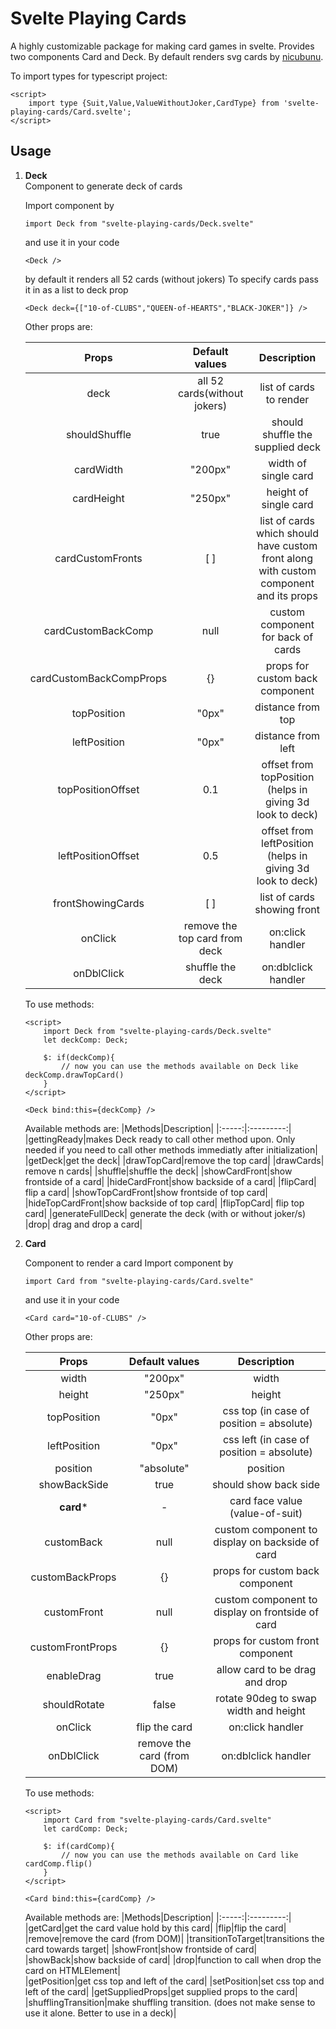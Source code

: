 # Svelte Playing Cards
A highly customizable package for making card games in svelte. Provides two components Card and Deck. By default renders svg cards by [nicubunu](https://openclipart.org/artist/nicubunu).

To import types for typescript project:
```svelte
<script>
    import type {Suit,Value,ValueWithoutJoker,CardType} from 'svelte-playing-cards/Card.svelte';
</script>
```
## Usage  
1. **Deck**  
   Component to generate deck of cards 
    
    Import component by
    ```svelte
    import Deck from "svelte-playing-cards/Deck.svelte"
    ```
    and use it in your code 
    ```svelte
    <Deck />
    ```
    by default it renders all 52 cards (without jokers)
    To specify cards pass it in as a list to deck prop

    ```svelte
    <Deck deck={["10-of-CLUBS","QUEEN-of-HEARTS","BLACK-JOKER"]} />
    ```
    Other props are:

    |Props|Default values|Description|
    |:---:|:------------:|:---------:|
    |deck | all 52 cards(without jokers)|list of cards to render|
    |shouldShuffle| true|should shuffle the supplied deck|
    |cardWidth| "200px"|width of single card|
    |cardHeight|"250px"|height of single card|
    |cardCustomFronts|[ ]|list of cards which should have custom front along with custom component and its props|
    |cardCustomBackComp|null|custom component for back of cards|
    |cardCustomBackCompProps|{}|props for custom back component|
    |topPosition|"0px"|distance from top|
    |leftPosition|"0px"|distance from left|
    |topPositionOffset|0.1|offset from topPosition (helps in giving 3d look to deck)|
    |leftPositionOffset|0.5|offset from leftPosition (helps in giving 3d look to deck)|
    |frontShowingCards|[ ]|list of cards showing front|
    |onClick|remove the top card from deck| on:click handler|
    |onDblClick|shuffle the deck| on:dblclick handler|

    To use methods:
    ```svelte
    <script>
        import Deck from "svelte-playing-cards/Deck.svelte"
        let deckComp: Deck;

        $: if(deckComp){
            // now you can use the methods available on Deck like deckComp.drawTopCard()
        }
    </script>

    <Deck bind:this={deckComp} />
    ```

    Available methods are:
    |Methods|Description|
    |:-----:|:---------:|
    |gettingReady|makes Deck ready to call other method upon. Only needed if you need to call other methods immediatly after initialization|
    |getDeck|get the deck|
    |drawTopCard|remove the top card|
    |drawCards| remove n cards|
    |shuffle|shuffle the deck|
    |showCardFront|show frontside of a card|
    |hideCardFront|show backside of a card|
    |flipCard| flip a card|
    |showTopCardFront|show frontside of top card|
    |hideTopCardFront|show backside of top card|
    |flipTopCard| flip top card|
    |generateFullDeck| generate the deck (with or without joker/s)
    |drop| drag and drop a card|


2. **Card**


    Component to render a card
    Import component by
    ```svelte
    import Card from "svelte-playing-cards/Card.svelte"
    ```
    and use it in your code 
    ```svelte
    <Card card="10-of-CLUBS" />
    ```
    
    Other props are:

    |Props|Default values|Description|
    |:---:|:------------:|:---------:|
    |width|"200px"|width|
    |height|"250px"|height|
    |topPosition|"0px"|css top (in case of position = absolute)|
    |leftPosition|"0px"|css left (in case of position = absolute)|
    |position|"absolute"|position|
    |showBackSide|true|should show back side|
    |**card***|-|card face value (value-of-suit)|
    |customBack|null|custom component to display on backside of card|
    |customBackProps|{}|props for custom back component|
    |customFront|null|custom component to display on frontside of card|
    |customFrontProps|{}|props for custom front component|
    |enableDrag|true|allow card to be drag and drop|
    |shouldRotate|false|rotate 90deg to swap width and height|
    |onClick|flip the card| on:click handler|
    |onDblClick|remove the card (from DOM)| on:dblclick handler|

    To use methods:
    ```svelte
    <script>
        import Card from "svelte-playing-cards/Card.svelte"
        let cardComp: Deck;

        $: if(cardComp){
            // now you can use the methods available on Card like cardComp.flip()
        }
    </script>

    <Card bind:this={cardComp} />
    ```

    Available methods are:
    |Methods|Description|
    |:-----:|:---------:|
    |getCard|get the card value hold by this card|
    |flip|flip the card|
    |remove|remove the card (from DOM)|
    |transitionToTarget|transitions the card towards target|
    |showFront|show frontside of card|
    |showBack|show backside of card|
    |drop|function to call when drop the card on HTMLElement|    
    |getPosition|get css top and left of the card|
    |setPosition|set css top and left of the card|
    |getSuppliedProps|get supplied props to the card|
    |shufflingTransition|make shuffling transition. (does not make sense to use it alone. Better to use in a deck)|



